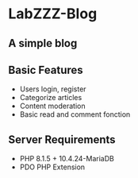 # LabZZZ-Blog

## A simple blog

## Basic Features
* Users login, register
* Categorize articles
* Content moderation
* Basic read and comment fonction 

## Server Requirements
* PHP 8.1.5 + 10.4.24-MariaDB
* PDO PHP Extension



